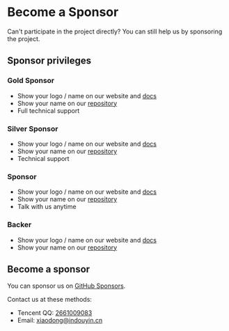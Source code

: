 # Become a Sponsor

Can't participate in the project directly? You can still help us by sponsoring the project.

## Sponsor privileges

### Gold Sponsor <Badge text="$80 / month"/>

- Show your logo / name on our website and [docs](/other/sponsors)
- Show your name on our [repository](https://github.com/fastjs-team/core/)
- Full technical support

### Silver Sponsor <Badge text="$20 / month"/>

- Show your logo / name on our website and [docs](/other/sponsors)
- Show your name on our [repository](https://github.com/fastjs-team/core/)
- Technical support

### Sponsor <Badge text="$10 / month"/>

- Show your logo / name on our website and [docs](/other/sponsors)
- Show your name on our [repository](https://github.com/fastjs-team/core/)
- Talk with us anytime

### Backer <Badge text="$5 / month"/>

- Show your logo / name on our website and [docs](/other/sponsors)
- Show your name on our [repository](https://github.com/fastjs-team/core/)

## Become a sponsor

You can sponsor us on [GitHub Sponsors](https://github.com/sponsors/xiaodong2008).

Contact us at these methods:

- Tencent QQ: [2661009083](https://im.qq.com/)
- Email: [xiaodong@indouyin.cn](mailto:xiaodong@indouyin.cn)